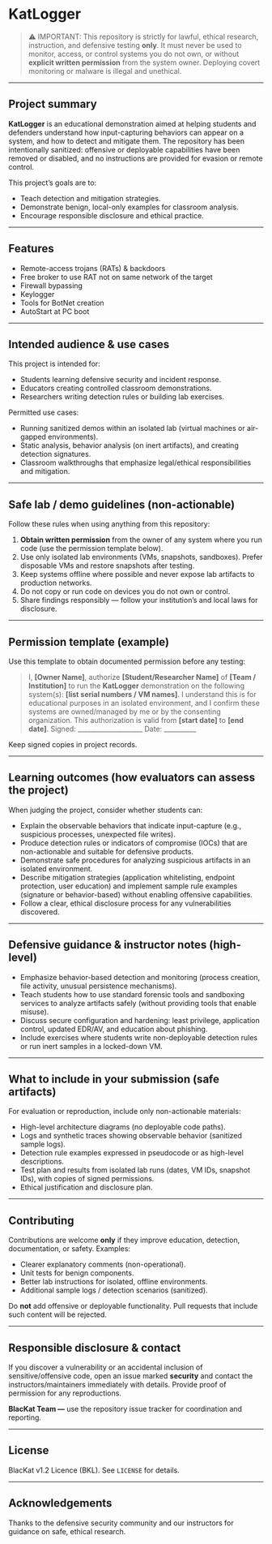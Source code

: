 # KatLogger

> ⚠️ IMPORTANT: This repository is strictly for lawful, ethical research, instruction, and defensive testing **only**. It must never be used to monitor, access, or control systems you do not own, or without **explicit written permission** from the system owner. Deploying covert monitoring or malware is illegal and unethical.

---

## Project summary

**KatLogger** is an educational demonstration aimed at helping students and defenders understand how input-capturing behaviors can appear on a system, and how to detect and mitigate them. The repository has been intentionally sanitized: offensive or deployable capabilities have been removed or disabled, and no instructions are provided for evasion or remote control.

This project’s goals are to:

* Teach detection and mitigation strategies.
* Demonstrate benign, local-only examples for classroom analysis.
* Encourage responsible disclosure and ethical practice.

---

## Features

* Remote-access trojans (RATs) & backdoors
* Free broker to use RAT not on same network of the target 
* Firewall bypassing
* Keylogger
* Tools for BotNet creation
* AutoStart at PC boot

---

## Intended audience & use cases

This project is intended for:

* Students learning defensive security and incident response.
* Educators creating controlled classroom demonstrations.
* Researchers writing detection rules or building lab exercises.

Permitted use cases:

* Running sanitized demos within an isolated lab (virtual machines or air-gapped environments).
* Static analysis, behavior analysis (on inert artifacts), and creating detection signatures.
* Classroom walkthroughs that emphasize legal/ethical responsibilities and mitigation.

---

## Safe lab / demo guidelines (non-actionable)

Follow these rules when using anything from this repository:

1. **Obtain written permission** from the owner of any system where you run code (use the permission template below).
2. Use only isolated lab environments (VMs, snapshots, sandboxes). Prefer disposable VMs and restore snapshots after testing.
3. Keep systems offline where possible and never expose lab artifacts to production networks.
4. Do not copy or run code on devices you do not own or control.
5. Share findings responsibly — follow your institution’s and local laws for disclosure.

---

## Permission template (example)

Use this template to obtain documented permission before any testing:

> I, **[Owner Name]**, authorize **[Student/Researcher Name]** of **[Team / Institution]** to run the **KatLogger** demonstration on the following system(s): **[list serial numbers / VM names]**. I understand this is for educational purposes in an isolated environment, and I confirm these systems are owned/managed by me or by the consenting organization. This authorization is valid from **[start date]** to **[end date]**.
> Signed: ____________________  Date: __________

Keep signed copies in project records.

---

## Learning outcomes (how evaluators can assess the project)

When judging the project, consider whether students can:

* Explain the observable behaviors that indicate input-capture (e.g., suspicious processes, unexpected file writes).
* Produce detection rules or indicators of compromise (IOCs) that are non-actionable and suitable for defensive products.
* Demonstrate safe procedures for analyzing suspicious artifacts in an isolated environment.
* Describe mitigation strategies (application whitelisting, endpoint protection, user education) and implement sample rule examples (signature or behavior-based) without enabling offensive capabilities.
* Follow a clear, ethical disclosure process for any vulnerabilities discovered.

---

## Defensive guidance & instructor notes (high-level)

* Emphasize behavior-based detection and monitoring (process creation, file activity, unusual persistence mechanisms).
* Teach students how to use standard forensic tools and sandboxing services to analyze artifacts safely (without providing tools that enable misuse).
* Discuss secure configuration and hardening: least privilege, application control, updated EDR/AV, and education about phishing.
* Include exercises where students write non-deployable detection rules or run inert samples in a locked-down VM.

---

## What to include in your submission (safe artifacts)

For evaluation or reproduction, include only non-actionable materials:

* High-level architecture diagrams (no deployable code paths).
* Logs and synthetic traces showing observable behavior (sanitized sample logs).
* Detection rule examples expressed in pseudocode or as high-level descriptions.
* Test plan and results from isolated lab runs (dates, VM IDs, snapshot IDs), with copies of signed permissions.
* Ethical justification and disclosure plan.

---

## Contributing

Contributions are welcome **only** if they improve education, detection, documentation, or safety. Examples:

* Clearer explanatory comments (non-operational).
* Unit tests for benign components.
* Better lab instructions for isolated, offline environments.
* Additional sample logs / detection scenarios (sanitized).

Do **not** add offensive or deployable functionality. Pull requests that include such content will be rejected.

---

## Responsible disclosure & contact

If you discover a vulnerability or an accidental inclusion of sensitive/offensive code, open an issue marked **security** and contact the instructors/maintainers immediately with details. Provide proof of permission for any reproductions.

**BlacKat Team —** use the repository issue tracker for coordination and reporting.

---

## License

BlacKat v1.2 Licence (BKL). See `LICENSE` for details.

---

## Acknowledgements

Thanks to the defensive security community and our instructors for guidance on safe, ethical research.
